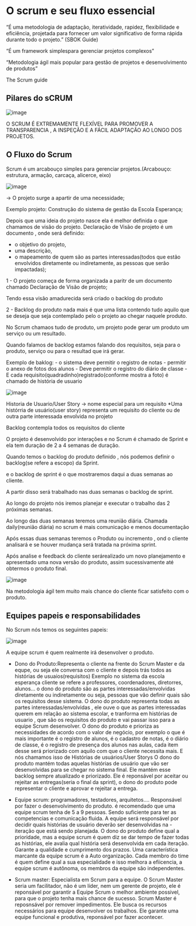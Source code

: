 # O scrum e seu fluxo essencial

“É uma metodologia de adaptação, iteratividade, rapidez, flexibilidade e eficiência,
projetada para fornecer um valor significativo de forma rápida durante todo o projeto.” (SBOK Guide)

“É um framework simplespara gerenciar projetos complexos”

“Metodologia ágil mais popular para gestão de projetos e desenvolvimento de produtos”

The Scrum guide

## Pilares do sCRUM

![image](https://user-images.githubusercontent.com/52088444/207993568-a688c70e-9931-4611-98d1-0d8ca09b18b6.png)

O SCRUM É EXTREMAMENTE FLEXÍVEL PARA PROMOVER A TRANSPARENCIA , A INSPEÇÃO E A FÁCIL ADAPTAÇÃO AO LONGO DOS PROJETOS.


## O Fluxo do Scrum

Scrum é um arcabouço simples para gerenciar projetos.(Arcabouço:  estrutura, armação, carcaça, alicerce, eixo)

![image](https://user-images.githubusercontent.com/52088444/207993258-f6c64b51-eabd-4561-aa57-49a932fa2df0.png)


-> O projeto surge a apartir de uma necessidade;

Exemplo projeto: Construção do sistema de gestão da Escola Esperança;

Depois que uma ideia do projeto nasce ela é melhor definida o que chamamos de visão do projeto.
Declaração de Visão de projeto é um documento , onde será definido:
- o objetivo do projeto, 
- uma descrição, 
- o mapeamento de quem são as partes interessadas(todos que estão envolvidos diretamente ou indiretamente, as pessoas que serão impactadas);


1 - O projeto começa de forma organizada a paritr de um documento chamado  Declaração de Visão de projeto;

Tendo essa visão amadurecida será criado o backlog do produto

2 - Backlog do produto nada mais é que uma lista contendo tudo aquilo que se deseja que seja contemplado pelo o projeto ao chegar naquele produto.

No Scrum chamaos tudo de produto, um projeto pode gerar um produto um serviço ou um resultado. 

Quando falamos de backlog estamos falando dos requisitos, seja para o produto, serviço ou para o resultad que irá gerar.


Exemplo de baklog: -  o sistema deve permitir o registro de notas
                   - permitir o anexo de fotos dos alunos
                   - Deve permitir o registro do diário de classe
                   - E cada requisito(quadradinho)registrado(conforme mostra a foto) é chamado de história de usuario

![image](https://user-images.githubusercontent.com/52088444/207995316-a561887f-2e67-401e-9980-6fc4796cd5aa.png)

Historia de Usuario/User Story -> nome especial para um requisito
*Uma histórria de usuário(user story) representa um requisito do cliente ou de outra parte interessada envolvida no projeto

Backlog contempla todos os requisitos do cliente

O projeto é desenvolvido por interações e no Scrum é chamado de Sprint e ela tem duração de 2 a 4 semanas de duração.

Quando temos o backlog do produto definido , nós podemos definir o backlog(se refere a escopo) da Sprint.

e o backlog de sprint é o que mostraremos daqui a duas semanas ao cliente.

A partir disso será trabalhado  nas duas semanas o backlog de sprint.

Ao longo do projeto nós iremos planejar e executar o trabalho das 2 próximas semanas.



Ao longo das duas semanas teremos uma reunião diária. Chamada daily(reunião diária) no scrum é mais comunicação e menos documentação

Após essas duas semanas teremos o Produto ou incremento , ond o cliente analisará e se houver mudança será tratada na próxima sprint.

Após analise e feedback do cliente serárealizado um novo planejamento e apresentado uma nova versão do produto, assim sucessivamente até
obtermos o produto final.

![image](https://user-images.githubusercontent.com/52088444/207996606-3e97199c-506e-44ea-b189-902de0cd33f6.png)

Na metodologia ágil tem muito mais chance do cliente ficar satisfeito com o produto.



## Equipes papeis e responsabilidades

No Scrum nós temos os seguintes papeis:

![image](https://user-images.githubusercontent.com/52088444/207996890-34f9d37a-fea0-417b-a503-de1059b2d778.png)


A equipe scrum é quem realmente irá desenvolver o produto.

- Dono do Produto:Representa o cliente na frente do Scrum Master e da equpe, ou seja ele conversa com o cliente e depois trás todos as histórias de usuaios(requisitos)
  Exemplo no sistema da escola esperança cliente se refere a professores, coordenadores, diretorres, alunos... 
  o dono do produto são as partes interessadas/envolvidas diretamente ou indiretamente ou seja, pessoas que vão definir quais são os requisitos desse sistema.
  O dono do produto representa todas as partes interessadas/envolvidas , ele ouve o que as partes interessadas querem em relação ao sistema escolar,
  e tranforma em histórias de usuario , que são os requisitos do produto e vai passar isso para a equipe Scrum desenvolver.
  O dono do produto e prioriza as necessidades de acordo com o valor de negócio, por exemplo o que é mais importante é o registro de alunos, é o cadastro de notas, é o   diário de classe, é o registro de presença dos alunos nas aulas, cada item desse será priorizado com aquilo com que o cliente necessita mais.
  E nós chamamos isso de Histórias de usuários/User Storys
  O dono do produto mantém todas aquelas histórias de usuário que vão ser desenvolvidas para se chegar no sistema final. Ele mantém esse backlog sempre atualizado
  e priorizado. Ele é reponsável por aceitar ou rejeitar as entregas(seria o final da sprint), o dono do produto pode representar o cliente e aprovar e rejeitar a entrega.
  
- Equipe scrum: programadores, testadores, arquitetos.... Responsável por fazer o desenvolvimento do produto. é recomendado que uma equipe scrum tenha de 5 a 9 pessoas. Sendo suficiente para ter as competencias e comunicação fluida. A equipe será responsável por decidir quais histórias de usuário deverão ser desenvolvidas na
-iteração que está sendo planejada. O dono do produto define qual a prioridade, mas a equipe scrum é quem diz se dar tempo de fazer todas as histórias, ele avalia qual história será desenvolvida em cada iteração. Garante a qualidade e cumprimento dos prazos. Uma característica marcante da equipe scrum é a Auto organização.
Cada membro do time é quem define qual a sua especialidade e isso melhora a efiicencia, a equipe scrum é autônoma, os membros da equipe são independentes.


- Scrum master: Especialista em Scrum para a equipe. O Scrum Master seria um facilitador, não é um líder, nem um gerente de projeto, ele é reponsável por garantir a Equipe Scrum o melhor ambiente possivel, para que o projeto tenha mais chance de sucesso. Scrum Master é reposnsável por remover impedimentos. Ele busca os recursos
necessários para equipe desenvolver os trabalhos. Ele garante uma equipe funcional e produtiva, reponsável por fazer acontecer.






